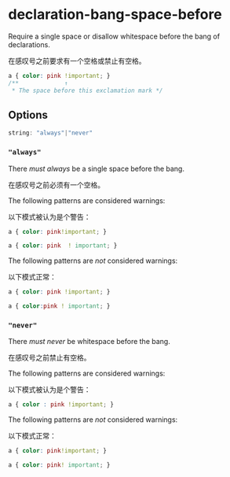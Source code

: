 # declaration-bang-space-before

Require a single space or disallow whitespace before the bang of declarations.

在感叹号之前要求有一个空格或禁止有空格。

```css
a { color: pink !important; }
/**             ↑
 * The space before this exclamation mark */
```

## Options

```js
string: "always"|"never"
```

### `"always"`

There *must always* be a single space before the bang.

在感叹号之前必须有一个空格。

The following patterns are considered warnings:

以下模式被认为是个警告：

```css
a { color: pink!important; }
```

```css
a { color: pink  ! important; }
```

The following patterns are *not* considered warnings:

以下模式正常：

```css
a { color: pink !important; }
```

```css
a { color:pink ! important; }
```

### `"never"`

There *must never* be whitespace before the bang.

在感叹号之前禁止有空格。

The following patterns are considered warnings:

以下模式被认为是个警告：

```css
a { color : pink !important; }
```

The following patterns are *not* considered warnings:

以下模式正常：

```css
a { color: pink!important; }
```

```css
a { color: pink! important; }
```
